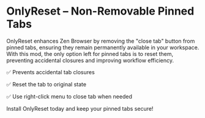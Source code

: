 # OnlyReset – Non-Removable Pinned Tabs

OnlyReset enhances Zen Browser by removing the "close tab" button from pinned tabs, ensuring they remain permanently available in your workspace. With this mod, the only option left for pinned tabs is to reset them, preventing accidental closures and improving workflow efficiency.

✅ Prevents accidental tab closures
 
✅ Reset the tab to original state
 
✅ Use right-click menu to close tab when needed

Install OnlyReset today and keep your pinned tabs secure!
